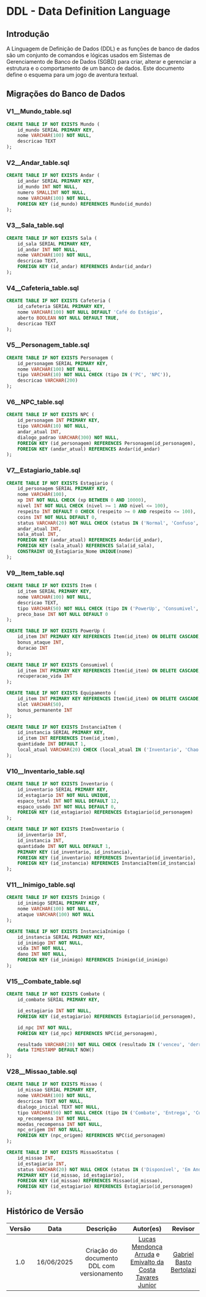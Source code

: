 # DDL - Data Definition Language


## Introdução

A Linguagem de Definição de Dados (DDL) e as funções de banco de dados são um conjunto de comandos e lógicas usados em Sistemas de Gerenciamento de Banco de Dados (SGBD) para criar, alterar e gerenciar a estrutura e o comportamento de um banco de dados. Este documento define o esquema para um jogo de aventura textual.

## Migrações do Banco de Dados

### V1__Mundo_table.sql
```sql
CREATE TABLE IF NOT EXISTS Mundo (
    id_mundo SERIAL PRIMARY KEY,
    nome VARCHAR(100) NOT NULL,
    descricao TEXT
);
```

### V2__Andar_table.sql
```sql
CREATE TABLE IF NOT EXISTS Andar (
    id_andar SERIAL PRIMARY KEY,
    id_mundo INT NOT NULL, 
    numero SMALLINT NOT NULL,
    nome VARCHAR(100) NOT NULL,
    FOREIGN KEY (id_mundo) REFERENCES Mundo(id_mundo)
);
```

### V3__Sala_table.sql
```sql
CREATE TABLE IF NOT EXISTS Sala (
    id_sala SERIAL PRIMARY KEY,
    id_andar INT NOT NULL,
    nome VARCHAR(100) NOT NULL,
    descricao TEXT,
    FOREIGN KEY (id_andar) REFERENCES Andar(id_andar)
);
```

### V4__Cafeteria_table.sql
```sql
CREATE TABLE IF NOT EXISTS Cafeteria (
    id_cafeteria SERIAL PRIMARY KEY,
    nome VARCHAR(100) NOT NULL DEFAULT 'Café do Estágio',
    aberto BOOLEAN NOT NULL DEFAULT TRUE,
    descricao TEXT
);
```

### V5__Personagem_table.sql
```sql
CREATE TABLE IF NOT EXISTS Personagem (
    id_personagem SERIAL PRIMARY KEY,
    nome VARCHAR(100) NOT NULL,
    tipo VARCHAR(10) NOT NULL CHECK (tipo IN ('PC', 'NPC')),
    descricao VARCHAR(200)
);
```

### V6__NPC_table.sql
```sql
CREATE TABLE IF NOT EXISTS NPC (
    id_personagem INT PRIMARY KEY,
    tipo VARCHAR(10) NOT NULL,
    andar_atual INT,
    dialogo_padrao VARCHAR(300) NOT NULL,
    FOREIGN KEY (id_personagem) REFERENCES Personagem(id_personagem),
    FOREIGN KEY (andar_atual) REFERENCES Andar(id_andar)
);
```

### V7__Estagiario_table.sql
```sql
CREATE TABLE IF NOT EXISTS Estagiario (
    id_personagem SERIAL PRIMARY KEY,
    nome VARCHAR(100),
    xp INT NOT NULL CHECK (xp BETWEEN 0 AND 10000),
    nivel INT NOT NULL CHECK (nivel >= 1 AND nivel <= 100),
    respeito INT DEFAULT 0 CHECK (respeito >= 0 AND respeito <= 100),
    coins INT NOT NULL DEFAULT 0,
    status VARCHAR(20) NOT NULL CHECK (status IN ('Normal', 'Confuso', 'Estressado', 'Motivado')),
    andar_atual INT,
    sala_atual INT,
    FOREIGN KEY (andar_atual) REFERENCES Andar(id_andar),
    FOREIGN KEY (sala_atual) REFERENCES Sala(id_sala),
    CONSTRAINT UQ_Estagiario_Nome UNIQUE(nome)
);
```

### V9__Item_table.sql
```sql
CREATE TABLE IF NOT EXISTS Item (
    id_item SERIAL PRIMARY KEY,
    nome VARCHAR(100) NOT NULL,
    descricao TEXT,
    tipo VARCHAR(50) NOT NULL CHECK (tipo IN ('PowerUp', 'Consumivel', 'Equipamento')),
    preco_base INT NOT NULL DEFAULT 0
);

CREATE TABLE IF NOT EXISTS PowerUp (
    id_item INT PRIMARY KEY REFERENCES Item(id_item) ON DELETE CASCADE,
    bonus_ataque INT,
    duracao INT
);

CREATE TABLE IF NOT EXISTS Consumivel (
    id_item INT PRIMARY KEY REFERENCES Item(id_item) ON DELETE CASCADE,
    recuperacao_vida INT
);

CREATE TABLE IF NOT EXISTS Equipamento (
    id_item INT PRIMARY KEY REFERENCES Item(id_item) ON DELETE CASCADE,
    slot VARCHAR(50),
    bonus_permanente INT
);

CREATE TABLE IF NOT EXISTS InstanciaItem (
    id_instancia SERIAL PRIMARY KEY,
    id_item INT REFERENCES Item(id_item),
    quantidade INT DEFAULT 1,
    local_atual VARCHAR(20) CHECK (local_atual IN ('Inventario', 'Chao', 'Loja'))
);
```

### V10__Inventario_table.sql
```sql
CREATE TABLE IF NOT EXISTS Inventario (
    id_inventario SERIAL PRIMARY KEY,
    id_estagiario INT NOT NULL UNIQUE,
    espaco_total INT NOT NULL DEFAULT 12,
    espaco_usado INT NOT NULL DEFAULT 0,
    FOREIGN KEY (id_estagiario) REFERENCES Estagiario(id_personagem)
);

CREATE TABLE IF NOT EXISTS ItemInventario (
    id_inventario INT,
    id_instancia INT,
    quantidade INT NOT NULL DEFAULT 1,
    PRIMARY KEY (id_inventario, id_instancia),
    FOREIGN KEY (id_inventario) REFERENCES Inventario(id_inventario),
    FOREIGN KEY (id_instancia) REFERENCES InstanciaItem(id_instancia)
);
```

### V11__Inimigo_table.sql
```sql
CREATE TABLE IF NOT EXISTS Inimigo (
    id_inimigo SERIAL PRIMARY KEY,
    nome VARCHAR(100) NOT NULL,
    ataque VARCHAR(100) NOT NULL
);

CREATE TABLE IF NOT EXISTS InstanciaInimigo (
    id_instancia SERIAL PRIMARY KEY,
    id_inimigo INT NOT NULL,
    vida INT NOT NULL,
    dano INT NOT NULL,
    FOREIGN KEY (id_inimigo) REFERENCES Inimigo(id_inimigo)
);
```

### V15__Combate_table.sql
```sql
CREATE TABLE IF NOT EXISTS Combate (
    id_combate SERIAL PRIMARY KEY,

    id_estagiario INT NOT NULL,
    FOREIGN KEY (id_estagiario) REFERENCES Estagiario(id_personagem),

    id_npc INT NOT NULL,
    FOREIGN KEY (id_npc) REFERENCES NPC(id_personagem),

    resultado VARCHAR(20) NOT NULL CHECK (resultado IN ('venceu', 'derrotado', 'fugiu')),
    data TIMESTAMP DEFAULT NOW()
);
```

### V28__Missao_table.sql
```sql
CREATE TABLE IF NOT EXISTS Missao (
    id_missao SERIAL PRIMARY KEY,
    nome VARCHAR(100) NOT NULL,
    descricao TEXT NOT NULL,
    dialogo_inicial TEXT NOT NULL,
    tipo VARCHAR(50) NOT NULL CHECK (tipo IN ('Combate', 'Entrega', 'Conversa', 'Manutenção')),
    xp_recompensa INT NOT NULL,
    moedas_recompensa INT NOT NULL,
    npc_origem INT NOT NULL,
    FOREIGN KEY (npc_origem) REFERENCES NPC(id_personagem)
);

CREATE TABLE IF NOT EXISTS MissaoStatus (
    id_missao INT,
    id_estagiario INT,
    status VARCHAR(20) NOT NULL CHECK (status IN ('Disponível', 'Em Andamento', 'Concluída')),
    PRIMARY KEY (id_missao, id_estagiario),
    FOREIGN KEY (id_missao) REFERENCES Missao(id_missao),
    FOREIGN KEY (id_estagiario) REFERENCES Estagiario(id_personagem)
);
```




## Histórico de Versão

| Versão | Data | Descrição | Autor(es) | Revisor |
|:--:|:--:|:--:|:--:|:--:|
| 1.0 | 16/06/2025 | Criação do documento DDL com versionamento | [Lucas Mendonça Arruda](https://github.com/lucasarruda9) e [Emivalto da Costa Tavares Junior](https://github.com/EmivaltoJrr)| [Gabriel Basto Bertolazi](https://github.com/Bertolazi)|
